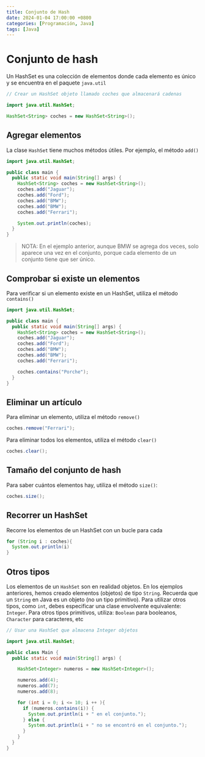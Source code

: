 ```yaml
---
title: Conjunto de Hash
date: 2024-01-04 17:00:00 +0800
categories: [Programación, Java]
tags: [Java]
---
```


# Conjunto de hash

Un HashSet es una colección de elementos donde cada elemento es único y se encuentra en el paquete `java.util`

```java
// Crear un HashSet objeto llamado coches que almacenará cadenas

import java.util.HashSet;

HashSet<String> coches = new HashSet<String>();
```

## Agregar elementos 

La clase `HashSet` tiene muchos métodos útiles. Por ejemplo, el método `add()`

```java
import java.util.HashSet;

public class main {
  public static void main(String[] args) {
    HashSet<String> coches = new HashSet<String>();
    coches.add("Jaguar");
    coches.add("Ford");
    coches.add("BMW");
    coches.add("BMW");
    coches.add("Ferrari");

    System.out.println(coches);
  }
}
```

> NOTA: En el ejemplo anterior, aunque BMW se agrega dos veces, solo aparece una vez en el conjunto, porque cada elemento de un conjunto tiene que ser único. 

## Comprobar si existe un elementos 

Para verificar si un elemento existe en un HashSet, utiliza el método `contains()`

```java
import java.util.HashSet;

public class main {
  public static void main(String[] args) {
    HashSet<String> coches = new HashSet<String>();
    coches.add("Jaguar");
    coches.add("Ford");
    coches.add("BMW");
    coches.add("BMW");
    coches.add("Ferrari");

    coches.contains("Porche");
  }
}
```

## Eliminar un artículo 

Para eliminar un elemento, utiliza el método `remove()`

```java
coches.remove("Ferrari");
```

Para eliminar todos los elementos, utiliza el método `clear()`

```java
coches.clear();
```

## Tamaño del conjunto de hash 

Para saber cuántos elementos hay, utiliza el método `size()`:

```java
coches.size();
```

## Recorrer un HashSet 

Recorre los elementos de un HashSet con un bucle para cada

```java
for (String i : coches){
  System.out.println(i)
}
```

## Otros tipos 

Los elementos de un `HashSet` son en realidad objetos. En los ejemplos anteriores, hemos creado elementos (objetos) de tipo `String`. Recuerda que un `String` en Java es un objeto (no un tipo primitivo). Para utilizar otros tipos, como `int`, debes especificar una clase envolvente equivalente: `Integer`. Para otros tipos primitivos, utiliza: `Boolean` para booleanos, `Character` para caracteres, etc

```java
// Usar una HashSet que almacena Integer objetos

import java.util.HashSet;

public class Main {
  public static void main(String[] args) {

    HashSet<Integer> numeros = new HashSet<Integer>();

    numeros.add(4);
    numeros.add(7);
    numeros.add(8);

    for (int i = 0; i <= 10; i ++ ){
      if (numeros.contains(i)) {
        System.out.println(i + " en el conjunto.");
      } else {
        System.out.println(i + " no se encontró en el conjunto.");
      }
    }
  }
}
```
